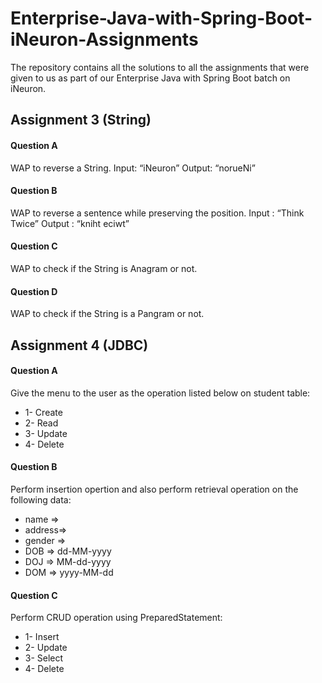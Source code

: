 
# Enterprise-Java-with-Spring-Boot-iNeuron-Assignments
The repository contains all the solutions to all the assignments that were given to us as part of our Enterprise Java with Spring Boot batch on iNeuron.

## Assignment 3 (String)

#### Question A ####
WAP to reverse a String.
Input: “iNeuron”
Output: “norueNi”

#### Question B ####
WAP to reverse a sentence while preserving the position.
Input : “Think Twice”
Output : “kniht eciwt”

#### Question C ####
WAP to check if the String is Anagram or not.

#### Question D ####
WAP to check if the String is a Pangram or not.

## Assignment 4 (JDBC)

#### Question A ####
Give the menu to the user as the operation listed below on student table:
 * 1- Create
 * 2- Read
 * 3- Update
 * 4- Delete

#### Question B ####
Perform insertion opertion and also perform retrieval operation on the following
data:
* name =>
* address=>
* gender =>
* DOB => dd-MM-yyyy
* DOJ => MM-dd-yyyy
* DOM => yyyy-MM-dd

#### Question C ####
Perform CRUD operation using PreparedStatement: 
* 1- Insert
* 2- Update
* 3- Select
* 4- Delete
